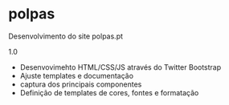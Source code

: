 # polpas
Desenvolvimento do site polpas.pt

1.0
- Desenvovimehto HTML/CSS/JS através do Twitter Bootstrap
- Ajuste templates e documentação
- captura dos principais componentes
- Definição de templates de cores, fontes e formatação

